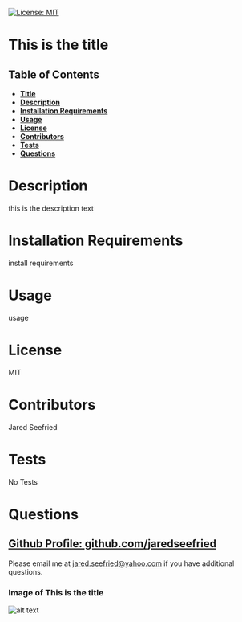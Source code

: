 [![License: MIT](https://img.shields.io/badge/License-MIT-yellow.svg)](https://opensource.org/licenses/MIT)
  
# This is the title
  
## Table of Contents

  * **[Title](#Title:)**  
  * **[Description](#Description)**  
  * **[Installation Requirements](#Installation-Requirements)**  
  * **[Usage](#Usage)**  
  * **[License](#License)**    
  * **[Contributors](#Contributors)**  
  * **[Tests](#Tests)**  
  * **[Questions](#Questions)** 
  
# Description
  
this is the description text
  
# Installation Requirements
  
install requirements
  
# Usage
  
usage
  
# License 
  
MIT
  
# Contributors
  
Jared Seefried
  
# Tests
  
No Tests
  
# Questions

    
## [Github Profile: github.com/jaredseefried](https://github.com/jaredseefried "Title")

Please email me at jared.seefried@yahoo.com if you have additional questions. 
  
### Image of This is the title
![alt text](./)